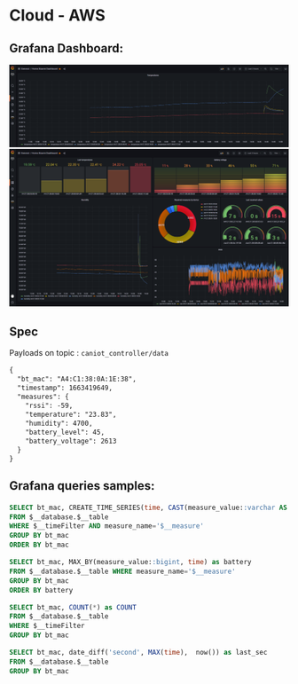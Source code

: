 # Cloud - AWS

## Grafana Dashboard:

![pics/aws_grafana_1.png](./pics/aws_grafana_1.png)
![pics/aws_grafana_2.png](./pics/aws_grafana_2.png)

## Spec
Payloads on topic : `caniot_controller/data`

```
{
  "bt_mac": "A4:C1:38:0A:1E:38",
  "timestamp": 1663419649,
  "measures": {
    "rssi": -59,
    "temperature": "23.83",
    "humidity": 4700,
    "battery_level": 45,
    "battery_voltage": 2613
  }
}
```

## Grafana queries samples:

```sql
SELECT bt_mac, CREATE_TIME_SERIES(time, CAST(measure_value::varchar AS DOUBLE)) as temperature
FROM $__database.$__table
WHERE $__timeFilter AND measure_name='$__measure'
GROUP BY bt_mac
ORDER BY bt_mac
```


```sql
SELECT bt_mac, MAX_BY(measure_value::bigint, time) as battery 
FROM $__database.$__table WHERE measure_name='$__measure'
GROUP BY bt_mac
ORDER BY battery
```

```sql
SELECT bt_mac, COUNT(*) as COUNT
FROM $__database.$__table
WHERE $__timeFilter
GROUP BY bt_mac
```

```sql
SELECT bt_mac, date_diff('second', MAX(time),  now()) as last_sec
FROM $__database.$__table
GROUP BY bt_mac
```
